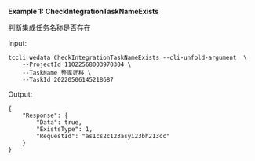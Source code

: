 **Example 1: CheckIntegrationTaskNameExists**

判断集成任务名称是否存在

Input: 

```
tccli wedata CheckIntegrationTaskNameExists --cli-unfold-argument  \
    --ProjectId 11022568003970304 \
    --TaskName 整库迁移 \
    --TaskId 20220506145218687
```

Output: 
```
{
    "Response": {
        "Data": true,
        "ExistsType": 1,
        "RequestId": "as1cs2c123asyi23bh213cc"
    }
}
```

